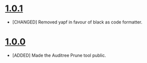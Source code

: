 # [1.0.1](https://github.com/ComplianceAsCode/auditree-prune/releases/tag/v1.0.1)

- [CHANGED] Removed yapf in favour of black as code formatter.

# [1.0.0](https://github.com/ComplianceAsCode/auditree-prune/releases/tag/v1.0.0)

- [ADDED] Made the Auditree Prune tool public.
